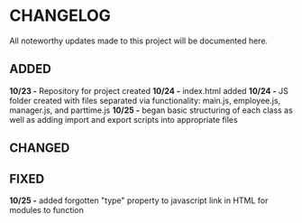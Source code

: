 # CHANGELOG 

All noteworthy updates made to this project will be documented here.

## **ADDED**

**10/23 -** Repository for project created
**10/24 -** index.html added
**10/24 -** JS folder created with files separated via functionality: main.js, employee.js, manager.js, and parttime.js
**10/25 -** began basic structuring of each class as well as adding import and export scripts into appropriate files

## **CHANGED**

## **FIXED** 
**10/25 -** added forgotten "type" property to javascript link in HTML for modules to function
